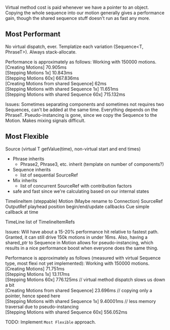 Virtual method cost is paid whenever we have a pointer to an object.
Copying the whole sequence into our motion generally gives a performance gain, though the shared sequence stuff doesn't run as fast any more.

## Most Performant

No virtual dispatch, ever.
Templatize each variation (Sequence<T, PhraseT>).
Always stack-allocate.

Performance is approximately as follows:
Working with 150000 motions.
[Creating Motions]                                70.905ms  
[Stepping Motions 1x]                             10.843ms  
[Stepping Motions 60x]                            667.836ms  
[Creating Motions from shared Sequence]           62ms  
[Stepping Motions with shared Sequence 1x]        11.651ms  
[Stepping Motions with shared Sequence 60x]       715.132ms

Issues:
Sometimes separating components and sometimes not requires two Sequences, can't be added at the same time.
Everything depends on the PhraseT.
Pseudo-instancing is gone, since we copy the Sequence to the Motion.
Makes mixing signals difficult.

## Most Flexible

Source<T> (virtual T getValue(time), non-virtual start and end times)
- Phrase inherits
	- Phrase2, Phrase3, etc. inherit (template on number of components?)
- Sequence inherits
	- list of sequential SourceRef<T>
- Mix inherits
	- list of concurrent SourceRef<T> with contribution factors
- safe and fast since we're calculating based on our internal states

TimelineItem (steppable)
	Motion (Maybe rename to Connection)
		SourceRef<T>
		OutputRef<T>
		playhead position
		begin/end/update callbacks
	Cue
		simple callback at time

TimeLine
	list of TimelineItemRefs

Issues:
Will have about a 15-20% performance hit relative to fastest path.
Granted, it can still drive 150k motions in under 16ms.
Also, having a shared_ptr to Sequence in Motion allows for pseudo-instancing,
which results in a nice performance boost when everyone does the same thing.

Performance is approximately as follows (measured with virtual Sequence type, most flexi not yet implemented):
Working with 150000 motions.
[Creating Motions]                                71.751ms  
[Stepping Motions 1x]                             13.117ms  
[Stepping Motions 60x]                            776.125ms		// virtual method dispatch slows us down a bit  
[Creating Motions from shared Sequence]           23.696ms		// copying only a pointer, hence speed here  
[Stepping Motions with shared Sequence 1x]        9.40001ms		// less memory traversal due to pseudo-instancing  
[Stepping Motions with shared Sequence 60x]       556.052ms

TODO:
Implement `Most Flexible` approach.
